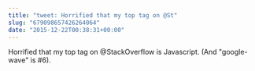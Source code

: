 ```yaml
---
title: "tweet: Horrified that my top tag on @St"
slug: "679098657426264064"
date: "2015-12-22T00:38:31+00:00"
---
```

Horrified that my top tag on @StackOverflow is Javascript. (And "google-wave" is #6).